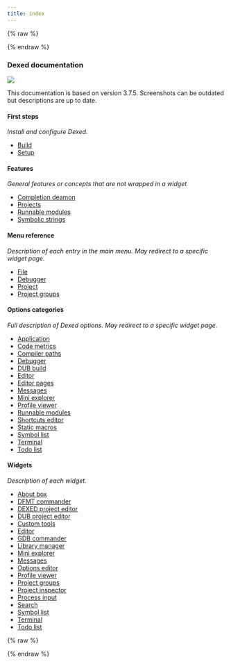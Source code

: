 ```yaml
---
title: index
---
```


{% raw %}
<script src="//cdnjs.cloudflare.com/ajax/libs/anchor-js/4.0.0/anchor.min.js"></script>
{% endraw %}

### Dexed documentation

![](img/coedit_kde4_thumb.png)

This documentation is based on version 3.7.5.
Screenshots can be outdated but descriptions are up to date.

#### First steps

_Install and configure Dexed._

* [Build](build.md)
* [Setup](setup.md)

#### Features

_General features or concepts that are not wrapped in a widget_

* [Completion deamon](features_dcd.md)
* [Projects](features_projects)
* [Runnable modules](features_runnables)
* [Symbolic strings](features_symbolic_strings)

#### Menu reference

_Description of each entry in the main menu. May redirect to a specific widget page._

* [File](menu_file)
* [Debugger](widgets_gdb_commander)
* [Project](features_projects)
* [Project groups](widgets_project_groups)

#### Options categories

_Full description of Dexed options. May redirect to a specific widget page._

* [Application](options_application)
* [Code metrics](options_code_metrics)
* [Compiler paths](options_compilers_paths)
* [Debugger](widgets_gdb_commander)
* [DUB build](options_dub_build)
* [Editor](widgets_editor)
* [Editor pages](options_editor_pages)
* [Messages](widgets_messages)
* [Mini explorer](widgets_mini_explorer)
* [Profile viewer](widgets_profile_viewer)
* [Runnable modules](features_runnables)
* [Shortcuts editor](options_shortcuts_editor)
* [Static macros](widgets_editor)
* [Symbol list](widgets_symbol_list)
* [Terminal](widgets_terminal)
* [Todo list](widgets_todo_list)

#### Widgets

_Description of each widget._

* [About box](widgets_about)
* [DFMT commander](widgets_dfmt_commander)
* [DEXED project editor](widgets_dexed_project_editor)
* [DUB project editor](widgets_dub_project_editor)
* [Custom tools](widgets_custom_tools)
* [Editor](widgets_editor)
* [GDB commander](widgets_gdb_commander)
* [Library manager](widgets_library_manager)
* [Mini explorer](widgets_mini_explorer)
* [Messages](widgets_messages)
* [Options editor](widgets_options_editor)
* [Profile viewer](widgets_profile_viewer)
* [Project groups](widgets_project_groups)
* [Project inspector](widgets_project_inspector)
* [Process input](widgets_process_input)
* [Search](widgets_search)
* [Symbol list](widgets_symbol_list)
* [Terminal](widgets_terminal)
* [Todo list](widgets_todo_list)

{% raw %}
<script>
anchors.add();
</script>
{% endraw %}
